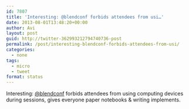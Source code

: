 ```yaml
---
id: 7807
title: 'Interesting: @blendconf forbids attendees from usi…'
date: 2013-08-01T13:48:20+00:00
author: Avi
layout: post
guid: http://twitter-362993212794740736-post
permalink: /post/interesting-blendconf-forbids-attendees-from-usi/
categories:
  - none
tags:
  - micro
  - tweet
format: status
---
```

Interesting: [@blendconf](http://twitter.com/blendconf) forbids attendees from using computing devices during sessions, gives everyone paper notebooks & writing implements.